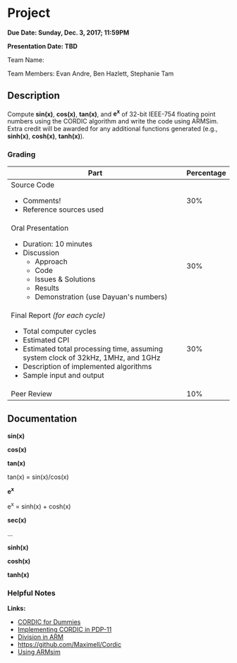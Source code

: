 # Project
**Due Date: Sunday, Dec. 3, 2017; 11:59PM**

**Presentation Date: TBD**

Team Name:

Team Members: Evan Andre, Ben Hazlett, Stephanie Tam

## Description
Compute __sin(x)__, __cos(x)__, __tan(x)__, and __e<sup>x</sup>__ of 32-bit IEEE-754 floating point numbers using the CORDIC algorithm and write the code using ARMSim. Extra credit will be awarded for any additional functions generated (e.g., __sinh(x)__, __cosh(x)__, __tanh(x)__).

### Grading
|Part|Percentage|
|---|---|
|Source Code<ul><li>Comments!</li><li>Reference sources used</li></ul>|30%|
|Oral Presentation<ul><li>Duration: 10 minutes</li><li>Discussion<ul><li>Approach</li><li>Code</li><li>Issues & Solutions</li><li>Results</li><li>Demonstration (use Dayuan's numbers)</li></ul></li></ul>|30%|
|Final Report <i>(for each cycle)</i><ul><li>Total computer cycles</li><li>Estimated CPI</li><li>Estimated total processing time, assuming system clock of 32kHz, 1MHz, and 1GHz</li><li>Description of implemented algorithms</li><li>Sample input and output</li></ul>|30%|
|Peer Review|10%|

## Documentation
__sin(x)__

__cos(x)__

__tan(x)__

tan(x) = sin(x)/cos(x)

__e<sup>x</sup>__

e<sup>x</sup> = sinh(x) + cosh(x)

__sec(x)__

  ...

__sinh(x)__

__cosh(x)__

__tanh(x)__

### Helpful Notes
**Links:**
- [CORDIC for Dummies](http://bsvi.ru/uploads/CORDIC--_10EBA/cordic.pdf)
- [Implementing CORDIC in PDP-11](https://programmer209.wordpress.com/2011/09/18/how-to-implement-cordic/)
- [Division in ARM](http://www.tofla.iconbar.com/tofla/arm/arm02/index.htm)
- https://github.com/Maximell/Cordic
- [Using ARMsim](http://armsim.cs.uvic.ca/AttachedFiles/ARMSim_UserGuide4Plus.pdf)
